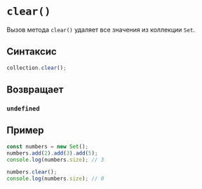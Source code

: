 # `clear()`

Вызов метода `clear()` удаляет все значения из коллекции `Set`.

## Синтаксис

```js
collection.clear();
```

## Возвращает

### `undefined`

## Пример

```js
const numbers = new Set();
numbers.add(2).add(3).add(5);
console.log(numbers.size); // 3

numbers.clear();
console.log(numbers.size); // 0
```
